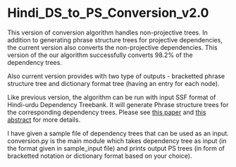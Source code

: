 # Hindi_DS_to_PS_Conversion_v2.0
This version of conversion algorithm handles non-projective trees. In addition to generating phrase structure trees for projective dependencies, the current version also converts the non-projective dependencies. This version of the our algorithm successfully converts 98.2% of the dependency trees.

Also current version provides with two type of outputs - bracketted phrase structure tree and dictionary format tree (having an entry for each node).

Like previous version, the algorithm can be run with input SSF format of Hindi-urdu Dependency Treebank. It will generate Phrase structure trees for the corresponding dependency trees.  Please see <a href="http://ceur-ws.org/Vol-1779/10yadav.pdf">this paper</a> and <a href="https://osf.io/925x3/">this abstract</a> for more details.  

I have given a sample file of dependency trees that can be used as an input. conversion.py is the main module which takes dependency tree as input (in the format given in sample_input file) and prints output PS trees (in form of bracketted notation or dictionary format based on your choice).
